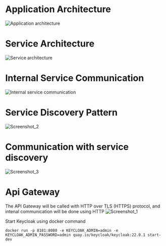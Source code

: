 # Application Architecture
![Application architecture ](https://github.com/mmstf00/spring-boot-microservices/assets/65444856/2aebd67f-c35b-49f7-992a-4f0b83a71c0a)

# Service Architecture
![Service architecture](https://github.com/mmstf00/spring-boot-microservices/assets/65444856/32c1cc98-d9b4-4f1c-962f-c30bb5d1094b)

# Internal Service Communication
![Internal service communication](https://github.com/mmstf00/spring-boot-microservices/assets/65444856/1c4aacee-d0d9-4e8a-8004-f1b5a767bfd4)

# Service Discovery Pattern
![Screenshot_2](https://github.com/mmstf00/spring-boot-microservices/assets/65444856/1a256490-68eb-4e38-b01e-bf8593179303)

# Communication with service discovery
![Screenshot_3](https://github.com/mmstf00/spring-boot-microservices/assets/65444856/c2c2f01d-ec7c-437c-ab4c-2f4640cad8c8)

# Api Gateway
The API Gateway will be called with HTTP over TLS (HTTPS) protocol, and intenal communication will be done using HTTP
![Screenshot_1](https://github.com/mmstf00/spring-boot-microservices/assets/65444856/5538c18f-1f92-4aeb-8f7a-83a084f3068f)

Start Keycloak using docker command
<br>
```
docker run -p 8181:8080 -e KEYCLOAK_ADMIN=admin -e KEYCLOAK_ADMIN_PASSWORD=admin quay.io/keycloak/keycloak:22.0.1 start-dev
```